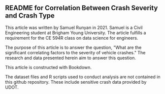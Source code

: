 ## README for Correlation Between Crash Severity and Crash Type

This article was written by Samuel Runyan in 2021. Samuel is a Civil Engineering
student at Brigham Young University. The article fulfills a requirement for the CE 594R class on data science for engineers.

The purpose of this article is to answer the question, "What are the significant correlating factors to the severity of vehicle crashes." The research and data presented herein aim to answer this question. 

This article is constructed with Bookdown.

The dataset files and R scripts used to conduct analysis are not contained in this github repository. These include sensitive crash data provided by UDOT.
